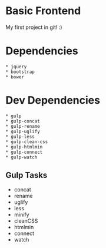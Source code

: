 

# Basic Frontend
My first project in git! :)

# Dependencies
    * jquery
    * bootstrap
    * bower

# Dev Dependencies 
    * gulp
    * gulp-concat
    * gulp-rename
    * gulp-uglify
    * gulp-less
    * gulp-clean-css
    * gulp-htmlmin
    * gulp-connect
    * gulp-watch
 
## Gulp Tasks

* concat
* rename
* uglify
* less
* minify
* cleanCSS
* htmlmin
* connect
* watch